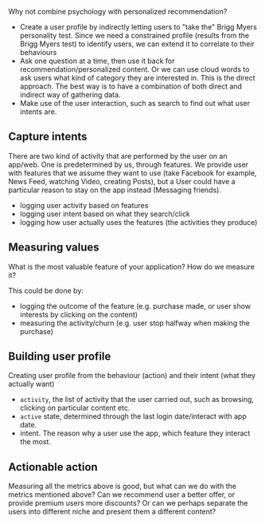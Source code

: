 Why not combine psychology with personalized recommendation? 

- Create a user profile by indirectly letting users to "take the" Brigg Myers personality test. Since we need a constrained profile (results from the Brigg Myers test) to identify users, we can extend it to correlate to their behaviours
- Ask one question at a time, then use it back for recommendation/personalized content. Or we can use cloud words to ask users what kind of category they are interested in. This is the direct approach. The best way is to have a combination of both direct and indirect way of gathering data.
- Make use of the user interaction, such as search to find out what user intents are.

## Capture intents

There are two kind of activity that are performed by the user on an app/web. One is predetermined by us, through features. We provide user with features that we assume they want to use (take Facebook for example, News Feed, watching Video, creating Posts), but a User could have a particular reason to stay on the app instead (Messaging friends). 

- logging user activity based on features
- logging user intent based on what they search/click
- logging how user actually uses the features (the activities they produce)

## Measuring values

What is the most valuable feature of your application? How do we measure it?

This could be done by:
- logging the outcome of the feature (e.g. purchase made, or user show interests by clicking on the content)
- measuring the activity/churn (e.g. user stop halfway when making the purchase)

## Building user profile

Creating user profile from the behaviour (action) and their intent (what they actually want)

- `activity`, the list of activity that the user carried out, such as browsing, clicking on particular content etc.
- `active` state, determined through the last login date/interact with app date.
- intent. The reason why a user use the app, which feature they interact the most.

## Actionable action

Measuring all the metrics above is good, but what can we do with the metrics mentioned above? Can we recommend user a better offer, or provide premium users more discounts? Or can we perhaps separate the users into different niche and present them a different content?
